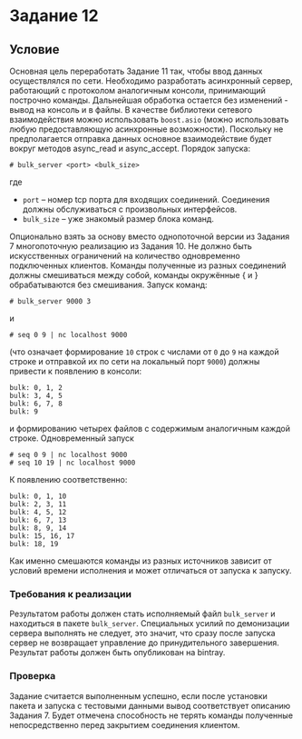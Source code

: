 # Задание 12
## Условие
Основная цель переработать Задание 11 так, чтобы ввод данных
осуществлялся по сети.
Необходимо разработать асинхронный сервер, работающий с протоколом
аналогичным консоли, принимающий построчно команды. Дальнейшая
обработка остается без изменений - вывод на консоль и в файлы.
В качестве библиотеки сетевого взаимодействия можно использовать
`boost.asio` (можно использовать любую предоставляющую асинхронные
возможности).
Поскольку не предполагается отправка данных основное взаимодействие
будет вокруг методов async_read и async_accept.
Порядок запуска:
```
# bulk_server <port> <bulk_size>
```
где
* `port` – номер tcp порта для входящих соединений. Соединения должны
обслуживаться с произвольных интерфейсов.
* `bulk_size` – уже знакомый размер блока команд.

Опционально взять за основу вместо однопоточной версии из Задания 7
многопоточную реализацию из Задания 10.
Не должно быть искусственных ограничений на количество одновременно
подключенных клиентов. Команды полученные из разных соединений
должны смешиваться между собой, команды окружённые { и }
обрабатываются без смешивания.
Запуск команд:
```
# bulk_server 9000 3
```
и
```
# seq 0 9 | nc localhost 9000
```
(что означает формирование `10` строк с числами от `0` до `9` на каждой
строке и отправкой их по сети на локальный порт `9000`) должны привести
к появлению в консоли:
```
bulk: 0, 1, 2
bulk: 3, 4, 5
bulk: 6, 7, 8
bulk: 9
```
и формированию четырех файлов с содержимым аналогичным каждой
строке.
Одновременный запуск
```
# seq 0 9 | nc localhost 9000
# seq 10 19 | nc localhost 9000
```

К появлению соответственно:
```
bulk: 0, 1, 10
bulk: 2, 3, 11
bulk: 4, 5, 12
bulk: 6, 7, 13
bulk: 8, 9, 14
bulk: 15, 16, 17
bulk: 18, 19
```
Как именно смешаются команды из разных источников зависит от условий
времени исполнения и может отличаться от запуска к запуску.
### Требования к реализации
Результатом работы должен стать исполняемый файл `bulk_server` и
находиться в пакете `bulk_server`.
Специальных усилий по демонизации сервера выполнять не следует, это
значит, что сразу после запуска сервер не возвращает управление до
принудительного завершения.
Результат работы должен быть опубликован на bintray.
### Проверка
Задание считается выполненным успешно, если после установки пакета и
запуска с тестовыми данными вывод соответствует описанию Задания 7.
Будет отмечена способность не терять команды полученные непосредственно
перед закрытием соединения клиентом.
